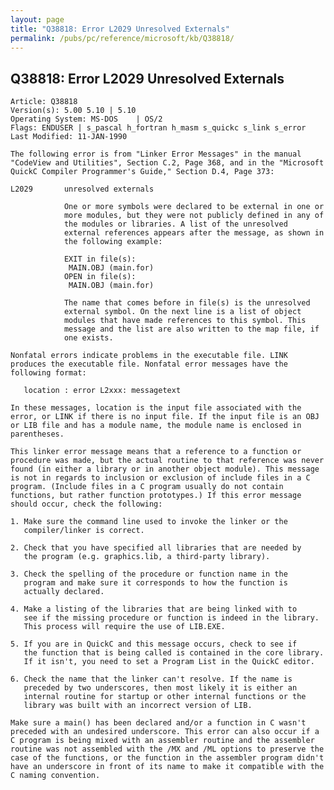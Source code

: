 ```yaml
---
layout: page
title: "Q38818: Error L2029 Unresolved Externals"
permalink: /pubs/pc/reference/microsoft/kb/Q38818/
---
```


## Q38818: Error L2029 Unresolved Externals

	Article: Q38818
	Version(s): 5.00 5.10 | 5.10
	Operating System: MS-DOS    | OS/2
	Flags: ENDUSER | s_pascal h_fortran h_masm s_quickc s_link s_error
	Last Modified: 11-JAN-1990
	
	The following error is from "Linker Error Messages" in the manual
	"CodeView and Utilities", Section C.2, Page 368, and in the "Microsoft
	QuickC Compiler Programmer's Guide," Section D.4, Page 373:
	
	L2029       unresolved externals
	
	            One or more symbols were declared to be external in one or
	            more modules, but they were not publicly defined in any of
	            the modules or libraries. A list of the unresolved
	            external references appears after the message, as shown in
	            the following example:
	
	            EXIT in file(s):
	             MAIN.OBJ (main.for)
	            OPEN in file(s):
	             MAIN.OBJ (main.for)
	
	            The name that comes before in file(s) is the unresolved
	            external symbol. On the next line is a list of object
	            modules that have made references to this symbol. This
	            message and the list are also written to the map file, if
	            one exists.
	
	Nonfatal errors indicate problems in the executable file. LINK
	produces the executable file. Nonfatal error messages have the
	following format:
	
	   location : error L2xxx: messagetext
	
	In these messages, location is the input file associated with the
	error, or LINK if there is no input file. If the input file is an OBJ
	or LIB file and has a module name, the module name is enclosed in
	parentheses.
	
	This linker error message means that a reference to a function or
	procedure was made, but the actual routine to that reference was never
	found (in either a library or in another object module). This message
	is not in regards to inclusion or exclusion of include files in a C
	program. (Include files in a C program usually do not contain
	functions, but rather function prototypes.) If this error message
	should occur, check the following:
	
	1. Make sure the command line used to invoke the linker or the
	   compiler/linker is correct.
	
	2. Check that you have specified all libraries that are needed by
	   the program (e.g. graphics.lib, a third-party library).
	
	3. Check the spelling of the procedure or function name in the
	   program and make sure it corresponds to how the function is
	   actually declared.
	
	4. Make a listing of the libraries that are being linked with to
	   see if the missing procedure or function is indeed in the library.
	   This process will require the use of LIB.EXE.
	
	5. If you are in QuickC and this message occurs, check to see if
	   the function that is being called is contained in the core library.
	   If it isn't, you need to set a Program List in the QuickC editor.
	
	6. Check the name that the linker can't resolve. If the name is
	   preceded by two underscores, then most likely it is either an
	   internal routine for startup or other internal functions or the
	   library was built with an incorrect version of LIB.
	
	Make sure a main() has been declared and/or a function in C wasn't
	preceded with an undesired underscore. This error can also occur if a
	C program is being mixed with an assembler routine and the assembler
	routine was not assembled with the /MX and /ML options to preserve the
	case of the functions, or the function in the assembler program didn't
	have an underscore in front of its name to make it compatible with the
	C naming convention.
